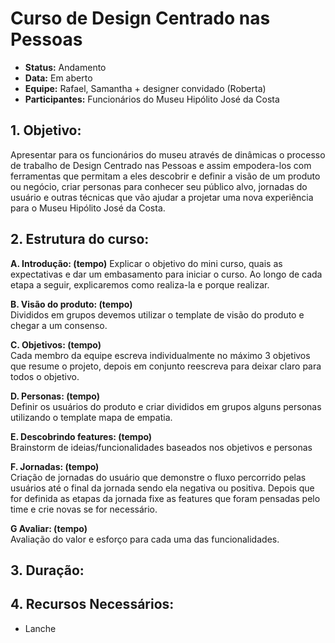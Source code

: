 # Curso de Design Centrado nas Pessoas
* **Status:** Andamento 
* **Data:** Em aberto
* **Equipe:** Rafael, Samantha + designer convidado (Roberta)
* **Participantes:** Funcionários do Museu Hipólito José da Costa 


## 1. Objetivo:

Apresentar para os funcionários do museu através de dinâmicas o processo de trabalho de Design Centrado nas Pessoas e assim empodera-los com ferramentas que permitam a eles descobrir e definir a visão de um produto ou negócio, criar personas para conhecer seu público alvo, jornadas do usuário e outras técnicas que vão ajudar a projetar uma nova experiência para o Museu Hipólito José da Costa.

## 2. Estrutura do curso:

**A. Introdução: (tempo)**
Explicar o objetivo do mini curso, quais as expectativas e dar um embasamento para iniciar o curso. Ao longo de cada etapa a seguir, explicaremos como realiza-la e porque realizar.

**B. Visão do produto: (tempo)**<br />
Divididos em grupos devemos utilizar o template de visão do produto e chegar a um consenso.

**C. Objetivos: (tempo)**<br />
Cada membro da equipe escreva individualmente no máximo 3 objetivos que resume o projeto, depois em conjunto reescreva para deixar claro para todos o objetivo.

**D. Personas: (tempo)**<br />
Definir os usuários do produto e criar divididos em grupos alguns personas utilizando o template mapa de empatia.

**E. Descobrindo features: (tempo)**<br />
Brainstorm de ideias/funcionalidades baseados nos objetivos e personas

**F. Jornadas: (tempo)**<br />
Criação de jornadas do usuário que demonstre o fluxo percorrido pelas usuários até o final da jornada sendo ela negativa ou positiva.
Depois que for definida as etapas da jornada fixe as features que foram pensadas pelo time e crie novas se for necessário.

**G Avaliar: (tempo)**<br />
Avaliação do valor e esforço para cada uma das funcionalidades.


## 3. Duração:


## 4. Recursos Necessários:
* Lanche
